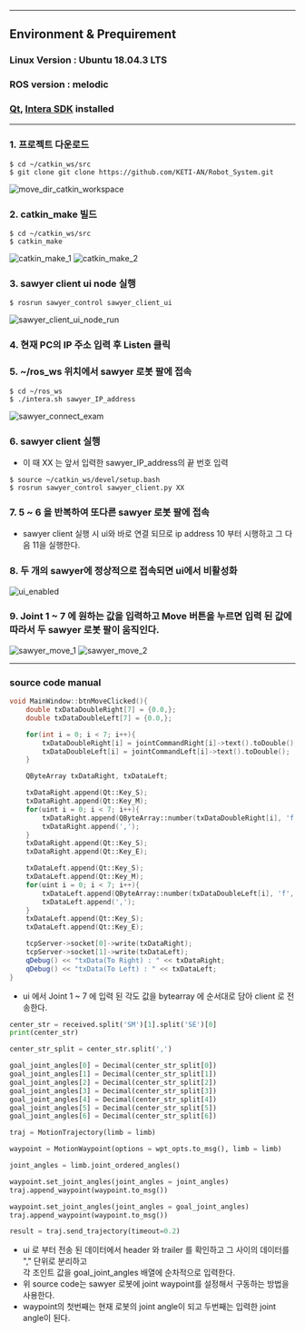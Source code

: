 ***

## Environment & Prequirement

### Linux Version : Ubuntu 18.04.3 LTS
### ROS version : melodic
### [Qt](https://doc.qt.io/qt-5/gettingstarted.html), [Intera SDK](https://sdk.rethinkrobotics.com/intera/Workstation_Setup) installed

***

### 1. 프로젝트 다운로드
~~~
$ cd ~/catkin_ws/src
$ git clone git clone https://github.com/KETI-AN/Robot_System.git
~~~
![move_dir_catkin_workspace](./image/move_dir_catkin_workspace.png)

### 2. catkin_make 빌드
~~~
$ cd ~/catkin_ws/src
$ catkin_make
~~~
![catkin_make_1](./image/catkin_make_1.png)
![catkin_make_2](./image/catkin_make_2.png)

### 3. sawyer client ui node 실행
~~~
$ rosrun sawyer_control sawyer_client_ui
~~~
![sawyer_client_ui_node_run](./image/sawyer_client_ui_node_run.png)

### 4. 현재 PC의 IP 주소 입력 후 Listen 클릭
### 5. ~/ros_ws 위치에서 sawyer 로봇 팔에 접속
~~~
$ cd ~/ros_ws
$ ./intera.sh sawyer_IP_address
~~~
![sawyer_connect_exam](./image/sawyer_connect_exam.png)

### 6. sawyer client 실행
- 이 때 XX 는 앞서 입력한 sawyer_IP_address의 끝 번호 입력
~~~
$ source ~/catkin_ws/devel/setup.bash
$ rosrun sawyer_control sawyer_client.py XX
~~~

### 7. 5 ~ 6 을 반복하여 또다른 sawyer 로봇 팔에 접속
- sawyer client 실행 시 ui와 바로 연결 되므로 ip address 10 부터 시행하고 그 다음 11을 실행한다.

### 8. 두 개의 sawyer에 정상적으로 접속되면 ui에서 비활성화 
![ui_enabled](./image/ui_enabled.png)

### 9. Joint 1 ~ 7 에 원하는 값을 입력하고 Move 버튼을 누르면 입력 된 값에 따라서 두 sawyer 로봇 팔이 움직인다.
![sawyer_move_1](./image/sawyer_move_1.png)
![sawyer_move_2](./image/sawyer_move_2.png)

***

### source code manual
``` cpp
void MainWindow::btnMoveClicked(){
    double txDataDoubleRight[7] = {0.0,};
    double txDataDoubleLeft[7] = {0.0,};

    for(int i = 0; i < 7; i++){
        txDataDoubleRight[i] = jointCommandRight[i]->text().toDouble();
        txDataDoubleLeft[i] = jointCommandLeft[i]->text().toDouble();
    }

    QByteArray txDataRight, txDataLeft;

    txDataRight.append(Qt::Key_S);
    txDataRight.append(Qt::Key_M);
    for(uint i = 0; i < 7; i++){
        txDataRight.append(QByteArray::number(txDataDoubleRight[i], 'f', 6));
        txDataRight.append(',');
    }
    txDataRight.append(Qt::Key_S);
    txDataRight.append(Qt::Key_E);

    txDataLeft.append(Qt::Key_S);
    txDataLeft.append(Qt::Key_M);
    for(uint i = 0; i < 7; i++){
        txDataLeft.append(QByteArray::number(txDataDoubleLeft[i], 'f', 6));
        txDataLeft.append(',');
    }
    txDataLeft.append(Qt::Key_S);
    txDataLeft.append(Qt::Key_E);

    tcpServer->socket[0]->write(txDataRight);
    tcpServer->socket[1]->write(txDataLeft);
    qDebug() << "txData(To Right) : " << txDataRight;
    qDebug() << "txData(To Left) : " << txDataLeft;
}
```
- ui 에서 Joint 1 ~ 7 에 입력 된 각도 값을 bytearray 에 순서대로 담아 client 로 전송한다.

``` python
center_str = received.split('SM')[1].split('SE')[0]
print(center_str)

center_str_split = center_str.split(',')

goal_joint_angles[0] = Decimal(center_str_split[0])
goal_joint_angles[1] = Decimal(center_str_split[1])
goal_joint_angles[2] = Decimal(center_str_split[2])
goal_joint_angles[3] = Decimal(center_str_split[3])
goal_joint_angles[4] = Decimal(center_str_split[4])
goal_joint_angles[5] = Decimal(center_str_split[5])
goal_joint_angles[6] = Decimal(center_str_split[6])

traj = MotionTrajectory(limb = limb)

waypoint = MotionWaypoint(options = wpt_opts.to_msg(), limb = limb)

joint_angles = limb.joint_ordered_angles()

waypoint.set_joint_angles(joint_angles = joint_angles)
traj.append_waypoint(waypoint.to_msg())

waypoint.set_joint_angles(joint_angles = goal_joint_angles)
traj.append_waypoint(waypoint.to_msg())

result = traj.send_trajectory(timeout=0.2)
```
- ui 로 부터 전송 된 데이터에서 header 와 trailer 를 확인하고 그 사이의 데이터를 "," 단위로 분리하고  
각 조인트 값을 goal_joint_angles 배열에 순차적으로 입력한다.
- 위 source code는 sawyer 로봇에 joint waypoint를 설정해서 구동하는 방법을 사용한다.
- waypoint의 첫번째는 현재 로봇의 joint angle이 되고 두번째는 입력한 joint angle이 된다.